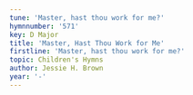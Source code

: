 ```yaml
---
tune: 'Master, hast thou work for me?'
hymnnumber: '571'
key: D Major
title: 'Master, Hast Thou Work for Me'
firstline: 'Master, hast thou work for me?'
topic: Children's Hymns
author: Jessie H. Brown
year: '-'
---
```


